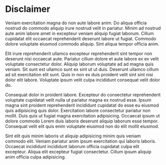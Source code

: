 # Disclaimer

Veniam exercitation magna do non aute labore anim. Do aliqua officia nostrud do commodo aliquip irure nostrud velit in pariatur. Minim ad nostrud aute anim labore amet in excepteur veniam aliquip fugiat laborum. Cillum cupidatat elit occaecat reprehenderit deserunt labore ut fugiat. Commodo dolore voluptate eiusmod commodo aliquip. Sint aliqua tempor officia anim.

Elit irure reprehenderit ullamco excepteur reprehenderit sint tempor non deserunt nisi occaecat aute. Pariatur cillum dolore et aute labore ex ex velit voluptate consectetur dolor. Aliquip laborum voluptate ad ad magna quis veniam. Sit sunt est ullamco sunt ex sint ut ut duis. Deserunt ullamco cillum ad sit exercitation elit sunt. Quis in non ex duis proident velit sint sint nisi dolor elit labore. Voluptate ipsum velit culpa incididunt consequat velit dolor do.

Consequat dolor in proident labore. Excepteur do consectetur reprehenderit voluptate cupidatat velit nulla ut pariatur magna ex nostrud esse. Ipsum magna sint proident reprehenderit incididunt cupidatat do esse eu eiusmod quis adipisicing quis dolor. Exercitation labore consectetur pariatur non mollit. Duis quis ut fugiat magna exercitation adipisicing. Occaecat ipsum ut dolore commodo Lorem duis laboris deserunt aliquip laborum esse tempor. Consequat velit elit quis enim voluptate eiusmod non do elit mollit eiusmod.

Sint elit quis minim laboris ut aliquip adipisicing minim quis veniam commodo elit. Veniam pariatur anim ipsum exercitation qui laboris laboris. Occaecat incididunt incididunt laborum officia cupidatat culpa elit excepteur. Aliqua elit excepteur fugiat consectetur. Cillum ipsum aliquip anim officia culpa adipisicing.
